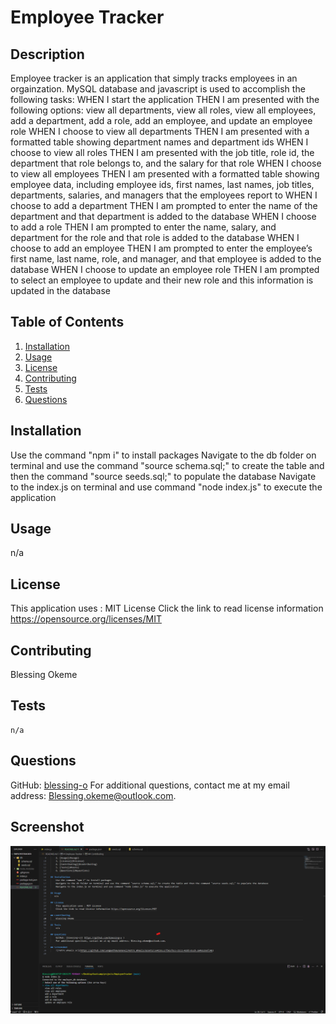 
# Employee Tracker
    
## Description
Employee tracker is an application that simply tracks employees in an orgainzation. MySQL database and javascript is used to accomplish the following tasks:
WHEN I start the application
THEN I am presented with the following options: view all departments, view all roles, view all employees, add a department, add a role, add an employee, and update an employee role
WHEN I choose to view all departments
THEN I am presented with a formatted table showing department names and department ids
WHEN I choose to view all roles
THEN I am presented with the job title, role id, the department that role belongs to, and the salary for that role
WHEN I choose to view all employees
THEN I am presented with a formatted table showing employee data, including employee ids, first names, last names, job titles, departments, salaries, and managers that the employees report to
WHEN I choose to add a department
THEN I am prompted to enter the name of the department and that department is added to the database
WHEN I choose to add a role
THEN I am prompted to enter the name, salary, and department for the role and that role is added to the database
WHEN I choose to add an employee
THEN I am prompted to enter the employee’s first name, last name, role, and manager, and that employee is added to the database
WHEN I choose to update an employee role
THEN I am prompted to select an employee to update and their new role and this information is updated in the database 
    
## Table of Contents
1. [Installation](#installation)
2. [Usage](#usage)
3. [License](#license)
4. [Contributing](#contributing)
5. [Tests](#tests)
6. [Questions](#questions)
    
## Installation
Use the command "npm i" to install packages
Navigate to the db folder on terminal and use the command "source schema.sql;" to create the table and then the command "source seeds.sql;" to populate the database
Navigate to the index.js on terminal and use command "node index.js" to execute the application
    
## Usage
n/a
    
## License
This application uses : MIT License
Click the link to read license information https://opensource.org/licenses/MIT
    
## Contributing
 Blessing Okeme
    
## Tests
    n/a
    
## Questions
GitHub: [blessing-o]( https://github.com/blessing-o )
For additional questions, contact me at my email address: Blessing.okeme@outlook.com.

## Screenshot
![Alt text](EmployeeTracker.png)